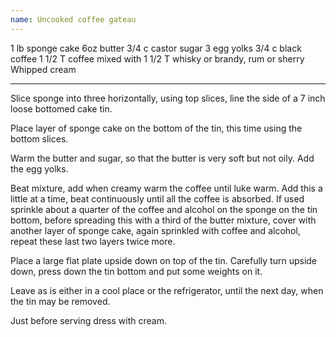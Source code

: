 ```yaml
---
name: Uncooked coffee gateau
---
```


1 lb sponge cake
6oz butter
3/4 c castor sugar
3 egg yolks
3/4 c black coffee
1 1/2 T coffee mixed with 1 1/2 T whisky or brandy, rum or sherry
Whipped cream

---

Slice sponge into three horizontally, using top slices, line the side of a 7 inch loose bottomed cake tin.  

Place layer of sponge cake on the bottom of the tin, this time using the bottom slices.

Warm the butter and sugar, so that the butter is very soft but not oily.  Add the egg  yolks.  

Beat mixture, add when creamy warm the coffee until luke warm.  Add this a little at a time, beat continuously until all the coffee is absorbed.  If used sprinkle about a quarter of the coffee and alcohol on the sponge on the tin bottom, before spreading this with a third of the butter mixture, cover with another layer of sponge cake, again sprinkled with coffee and alcohol, repeat these last two layers twice more.  

Place a large flat plate upside down on top of the tin.  Carefully turn upside down, press down the tin bottom and put some weights on it.

Leave as is either in a cool place or the refrigerator, until the next day, when the tin may be removed.

Just before serving dress with cream.

